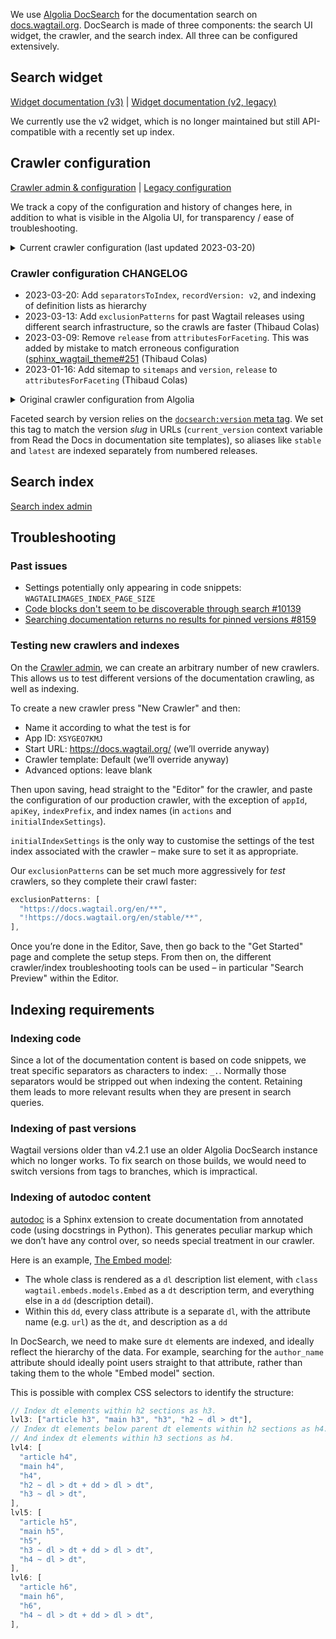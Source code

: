 We use [Algolia DocSearch](https://docsearch.algolia.com/) for the documentation search on [docs.wagtail.org](https://docs.wagtail.org/). DocSearch is made of three components: the search UI widget, the crawler, and the search index. All three can be configured extensively.

## Search widget

[Widget documentation (v3)](https://docsearch.algolia.com/docs/DocSearch-v3) | [Widget documentation (v2, legacy)](https://docsearch.algolia.com/docs/legacy/dropdown)

We currently use the v2 widget, which is no longer maintained but still API-compatible with a recently set up index.

## Crawler configuration

[Crawler admin & configuration](https://crawler.algolia.com/admin/crawlers/b183d2d0-c453-4b3b-bac5-c703871d0124/overview) | [Legacy configuration](https://github.com/algolia/docsearch-configs/blob/master/configs/wagtail.json)

We track a copy of the configuration and history of changes here, in addition to what is visible in the Algolia UI, for transparency / ease of troubleshooting.

<details>

<summary>Current crawler configuration (last updated 2023-03-20)</summary>

```js
new Crawler({
  appId: "XSYGEO7KMJ",
  apiKey: "c8556131d460c9e7cd8a218407329e94",
  rateLimit: 8,
  maxDepth: 10,
  startUrls: ["https://docs.wagtail.org/"],
  renderJavaScript: false,
  sitemaps: ["https://docs.wagtail.org/sitemap.xml"],
  ignoreCanonicalTo: false,
  discoveryPatterns: ["https://docs.wagtail.org/**"],
  exclusionPatterns: [
    "https://docs.wagtail.org/en/v4.2/**",
    "https://docs.wagtail.org/en/v4.1.2/**",
    "https://docs.wagtail.org/en/v4.1.1/**",
    "https://docs.wagtail.org/en/v4.1/**",
    "https://docs.wagtail.org/en/v4.0**",
    "https://docs.wagtail.org/en/v3**",
    "https://docs.wagtail.org/en/v2**",
    "https://docs.wagtail.org/en/v1**",
    "https://docs.wagtail.org/en/v0**",
  ],
  schedule: "at 11:26 AM on Monday",
  actions: [
    {
      indexName: "wagtail",
      pathsToMatch: ["https://docs.wagtail.org/**"],
      recordExtractor: ({ $, helpers }) => {
        // Remove DOM elements we don't want to index.
        const toRemove = "aside, header, nav, .headerlink";
        $(toRemove).remove();

        return helpers.docsearch({
          recordProps: {
            lvl0: {
              selectors: "",
              defaultValue: "Documentation",
            },
            lvl1: ["header h1", "article h1", "main h1", "h1"],
            lvl2: ["article h2", "main h2", "h2"],
            // Index dt elements within h2 sections as h3.
            lvl3: ["article h3", "main h3", "h3", "h2 ~ dl > dt"],
            // Index dt elements below parent dt elements within h2 sections as h4.
            // And index dt elements within h3 sections as h4.
            lvl4: [
              "article h4",
              "main h4",
              "h4",
              "h2 ~ dl > dt + dd > dl > dt",
              "h3 ~ dl > dt",
            ],
            lvl5: [
              "article h5",
              "main h5",
              "h5",
              "h3 ~ dl > dt + dd > dl > dt",
              "h4 ~ dl > dt",
            ],
            lvl6: [
              "article h6",
              "main h6",
              "h6",
              "h4 ~ dl > dt + dd > dl > dt",
            ],
            content: ["article p, article li", "main p, main li", "p, li"],
          },
          aggregateContent: true,
          // We currently still use the v2 widget.
          recordVersion: "v2",
        });
      },
    },
  ],
  initialIndexSettings: {
    wagtail: {
      attributesForFaceting: ["type", "lang", "version"],
      attributesToRetrieve: [
        "hierarchy",
        "content",
        "anchor",
        "url",
        "url_without_anchor",
        "type",
      ],
      attributesToHighlight: ["hierarchy", "content"],
      attributesToSnippet: ["content:10"],
      camelCaseAttributes: ["hierarchy", "content"],
      searchableAttributes: [
        "unordered(hierarchy.lvl0)",
        "unordered(hierarchy.lvl1)",
        "unordered(hierarchy.lvl2)",
        "unordered(hierarchy.lvl3)",
        "unordered(hierarchy.lvl4)",
        "unordered(hierarchy.lvl5)",
        "unordered(hierarchy.lvl6)",
        "content",
      ],
      distinct: true,
      attributeForDistinct: "url",
      customRanking: [
        "desc(weight.pageRank)",
        "desc(weight.level)",
        "asc(weight.position)",
      ],
      ranking: [
        "words",
        "filters",
        "typo",
        "attribute",
        "proximity",
        "exact",
        "custom",
      ],
      highlightPreTag: '<span class="algolia-docsearch-suggestion--highlight">',
      highlightPostTag: "</span>",
      minWordSizefor1Typo: 3,
      minWordSizefor2Typos: 7,
      // Index common separators in Python identifiers and module paths.
      separatorsToIndex: "_.",
      allowTyposOnNumericTokens: false,
      minProximity: 1,
      ignorePlurals: true,
      advancedSyntax: true,
      attributeCriteriaComputedByMinProximity: true,
      removeWordsIfNoResults: "allOptional",
    },
  },
});
```

</details>

### Crawler configuration CHANGELOG

- 2023-03-20: Add `separatorsToIndex`, `recordVersion: v2`, and indexing of definition lists as hierarchy
- 2023-03-13: Add `exclusionPatterns` for past Wagtail releases using different search infrastructure, so the crawls are faster (Thibaud Colas)
- 2023-03-09: Remove `release` from `attributesForFaceting`. This was added by mistake to match erroneous configuration ([sphinx_wagtail_theme#251](https://github.com/wagtail/sphinx_wagtail_theme/pull/251) (Thibaud Colas)
- 2023-01-16: Add sitemap to `sitemaps` and `version`, `release` to `attributesForFaceting` (Thibaud Colas)

<details>

<summary>Original crawler configuration from Algolia</summary>

```js
new Crawler({
  rateLimit: 8,
  maxDepth: 10,
  startUrls: ["https://docs.wagtail.org/"],
  renderJavaScript: false,
  sitemaps: [],
  ignoreCanonicalTo: false,
  discoveryPatterns: ["https://docs.wagtail.org/**"],
  schedule: "at 11:26 AM on Monday",
  actions: [
    {
      indexName: "wagtail",
      pathsToMatch: ["https://docs.wagtail.org/**"],
      recordExtractor: ({ helpers }) => {
        return helpers.docsearch({
          recordProps: {
            lvl1: ["header h1", "article h1", "main h1", "h1", "head > title"],
            content: ["article p, article li", "main p, main li", "p, li"],
            lvl0: {
              selectors: "",
              defaultValue: "Documentation",
            },
            lvl2: ["article h2", "main h2", "h2"],
            lvl3: ["article h3", "main h3", "h3"],
            lvl4: ["article h4", "main h4", "h4"],
            lvl5: ["article h5", "main h5", "h5"],
            lvl6: ["article h6", "main h6", "h6"],
          },
          aggregateContent: true,
          recordVersion: "v3",
        });
      },
    },
  ],
  initialIndexSettings: {
    wagtail: {
      attributesForFaceting: ["type", "lang"],
      attributesToRetrieve: [
        "hierarchy",
        "content",
        "anchor",
        "url",
        "url_without_anchor",
        "type",
      ],
      attributesToHighlight: ["hierarchy", "content"],
      attributesToSnippet: ["content:10"],
      camelCaseAttributes: ["hierarchy", "content"],
      searchableAttributes: [
        "unordered(hierarchy.lvl0)",
        "unordered(hierarchy.lvl1)",
        "unordered(hierarchy.lvl2)",
        "unordered(hierarchy.lvl3)",
        "unordered(hierarchy.lvl4)",
        "unordered(hierarchy.lvl5)",
        "unordered(hierarchy.lvl6)",
        "content",
      ],
      distinct: true,
      attributeForDistinct: "url",
      customRanking: [
        "desc(weight.pageRank)",
        "desc(weight.level)",
        "asc(weight.position)",
      ],
      ranking: [
        "words",
        "filters",
        "typo",
        "attribute",
        "proximity",
        "exact",
        "custom",
      ],
      highlightPreTag: '<span class="algolia-docsearch-suggestion--highlight">',
      highlightPostTag: "</span>",
      minWordSizefor1Typo: 3,
      minWordSizefor2Typos: 7,
      allowTyposOnNumericTokens: false,
      minProximity: 1,
      ignorePlurals: true,
      advancedSyntax: true,
      attributeCriteriaComputedByMinProximity: true,
      removeWordsIfNoResults: "allOptional",
    },
  },
  appId: "XSYGEO7KMJ",
  apiKey: "c8556131d460c9e7cd8a218407329e94",
});
```

</details>

Faceted search by version relies on the [`docsearch:version` meta tag](https://docsearch.algolia.com/docs/required-configuration#introduce-global-information-as-meta-tags). We set this tag to match the version _slug_ in URLs (`current_version` context variable from Read the Docs in documentation site templates), so aliases like `stable` and `latest` are indexed separately from numbered releases.

## Search index

[Search index admin](https://www.algolia.com/apps/XSYGEO7KMJ/explorer/browse/wagtail)

## Troubleshooting

### Past issues

- Settings potentially only appearing in code snippets: `WAGTAILIMAGES_INDEX_PAGE_SIZE`
- [Code blocks don't seem to be discoverable through search #10139](https://github.com/wagtail/wagtail/issues/10139)
- [Searching documentation returns no results for pinned versions #8159](https://github.com/wagtail/wagtail/issues/8159)

### Testing new crawlers and indexes

On the [Crawler admin](https://crawler.algolia.com/admin/crawlers/), we can create an arbitrary number of new crawlers. This allows us to test different versions of the documentation crawling, as well as indexing.

To create a new crawler press "New Crawler" and then:

- Name it according to what the test is for
- App ID: `XSYGEO7KMJ`
- Start URL: https://docs.wagtail.org/ (we’ll override anyway)
- Crawler template: Default (we’ll override anyway)
- Advanced options: leave blank

Then upon saving, head straight to the "Editor" for the crawler, and paste the configuration of our production crawler, with the exception of `appId`, `apiKey`, `indexPrefix`, and index names (in `actions` and `initialIndexSettings`).

`initialIndexSettings` is the only way to customise the settings of the test index associated with the crawler – make sure to set it as appropriate.

Our `exclusionPatterns` can be set much more aggressively for _test_ crawlers, so they complete their crawl faster:

```js
exclusionPatterns: [
  "https://docs.wagtail.org/en/**",
  "!https://docs.wagtail.org/en/stable/**",
],
```

Once you’re done in the Editor, Save, then go back to the "Get Started" page and complete the setup steps. From then on, the different crawler/index troubleshooting tools can be used – in particular "Search Preview" within the Editor.

## Indexing requirements

### Indexing code

Since a lot of the documentation content is based on code snippets, we treat specific separators as characters to index: `_.`. Normally those separators would be stripped out when indexing the content. Retaining them leads to more relevant results when they are present in search queries.

### Indexing of past versions

Wagtail versions older than v4.2.1 use an older Algolia DocSearch instance which no longer works. To fix search on those builds, we would need to switch versions from tags to branches, which is impractical.

### Indexing of autodoc content

[autodoc](https://www.sphinx-doc.org/en/master/usage/extensions/autodoc.html) is a Sphinx extension to create documentation from annotated code (using docstrings in Python). This generates peculiar markup which we don’t have any control over, so needs special treatment in our crawler.

Here is an example, [The Embed model](https://docs.wagtail.org/en/v4.2.1/advanced_topics/embeds.html#the-embed-model):

- The whole class is rendered as a `dl` description list element, with `class wagtail.embeds.models.Embed` as a `dt` description term, and everything else in a `dd` (description detail).
- Within this `dd`, every class attribute is a separate `dl`, with the attribute name (e.g. `url`) as the `dt`, and description as a `dd`

In DocSearch, we need to make sure `dt` elements are indexed, and ideally reflect the hierarchy of the data. For example, searching for the `author_name` attribute should ideally point users straight to that attribute, rather than taking them to the whole "Embed model" section.

This is possible with complex CSS selectors to identify the structure:

```js
// Index dt elements within h2 sections as h3.
lvl3: ["article h3", "main h3", "h3", "h2 ~ dl > dt"],
// Index dt elements below parent dt elements within h2 sections as h4.
// And index dt elements within h3 sections as h4.
lvl4: [
  "article h4",
  "main h4",
  "h4",
  "h2 ~ dl > dt + dd > dl > dt",
  "h3 ~ dl > dt",
],
lvl5: [
  "article h5",
  "main h5",
  "h5",
  "h3 ~ dl > dt + dd > dl > dt",
  "h4 ~ dl > dt",
],
lvl6: [
  "article h6",
  "main h6",
  "h6",
  "h4 ~ dl > dt + dd > dl > dt",
],
```